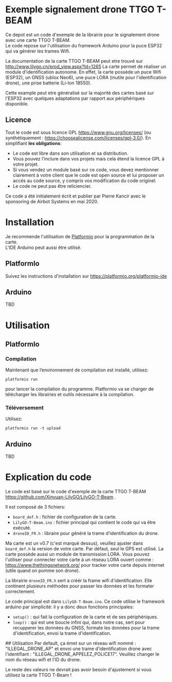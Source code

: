 
Exemple signalement drone TTGO T-BEAM  
=====================================  
  
Ce depot est un code d'exemple de la librairie pour le signalement drone avec une carte TTGO T-BEAM.  
Le code repose sur l'utilisation du framework Arduino pour la puce ESP32 qui va générer les trames Wifi. 

La documentation de la carte TTGO T-BEAM peut etre trouvé sur http://www.lilygo.cn/prod_view.aspx?Id=1265
La carte permet de réaliser un module d'identification autonome. En effet, la carte possède un puce Wifi (ESP32), un GNSS (ublox Neo6), une puce LORA (inutile pour l'identification drone), une prise batterie (Li-Ion 18550). 

Cette example peut etre généralisé sur la majorité des cartes basé sur l'ESP32 avec quelques adaptations par rapport aux périphériques disponible.

Licence
-------

Tout le code est sous licence GPL https://www.gnu.org/licenses/ (ou synthétiquement : https://choosealicense.com/licenses/gpl-3.0/). 
En simplifiant **les obligations**: 
- Le code est libre dans son utilisation et sa distribution.
- Vous pouvez l'inclure dans vos projets mais cela étend la licence GPL à votre projet.
- Si vous vendez un module basé sur ce code, vous devez mentionner clairement à votre client que le code est open source et lui proposer un accés au code source, y compris vos modification du code originel.
- Le code ne peut pas être reliciencier.

Ce code a été initialement écrit et publier par Pierre Kancir avec le sponsoring de Airbot Systems en mai 2020.

# Installation
Je recommende l'utilisation de [Platformio](https://platformio.org/) pour la programmation de la carte.  
L'IDE Arduino peut aussi être utilisé.  

## PlatformIo
Suivez les instructions d'installation sur https://platformio.org/platformio-ide

## Arduino
TBD

# Utilisation

## PlatformIo
### Compilation
Maintenant que l’environnement de compilation est installé, utilisez:

    platformio run
pour lancer la compilation du programme. Platformio va se charger de télécharger les librairies et outils nécessaire à la compilation.

### Téléversement
Utilisez:

    platformio run -t upload


## Arduino
TBD

# Explication du code
Le code est basé sur le code d'exemple de la carte TTGO T-BEAM https://github.com/Xinyuan-LilyGO/LilyGO-T-Beam .

Il est composé de 3 fichiers:
- `board_def.h` : fichier de configuration de la carte.
- `LilyGO-T-Beam.ino` : fichier principal qui contient le code qui va être exécuté.
- `droneID_FR.h` : libraire pour généré la trame d'identification du drone.

Ma carte est un v0.7 (c'est marqué dessus), veuillez ajuster dans `board_def.h` la version de votre carte.
Par défaut, seul le GPS est utilisé. La carte possède aussi un module de transmission LORA. Vous pouvez l'utiliser pour connecter votre carte à un réseau LORA ouvert comme : https://www.thethingsnetwork.org/ pour tracker votre carte depuis internet (utile quand on pomme son drone).

La librairie `droneID_FR.h` sert a créér la frame wifi d'identification. Elle continent plusieurs méthodes pour passer les données et les formater correctement.

Le code principal est dans `LilyGO-T-Beam.ino`. Ce code utilise le framework arduino par simplicité: il y a donc deux fonctions principales:
- `setup()` : qui fait la configuration de la carte et de ses périphériques.
- `loop()` : qui est une boucle infini qui, dans notre cas, sert pour recupperer les données du GNSS, formate les données pour la trame d'identification, envoi la trame d'identification.

## Utilisation
Par default, ça émet sur un réseau wifi nommé : "ILLEGAL_DRONE_AP" et envoi une trame d'identification drone avec l'identifiant : "ILLEGAL_DRONE_APPELEZ_POLICE17".
Veuillez changer le nom du réseau wifi et l'ID du drone.

Le reste des valeurs ne devrait pas avoir besoin d'ajustement si vous utilisez la carte TTGO T-Beam !